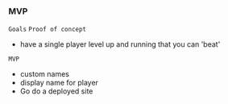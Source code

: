 ### MVP

`Goals`
`Proof of concept`

- have a single player level up and running that you can 'beat'

`MVP`

- custom names
- display name for player
- Go do a deployed site
